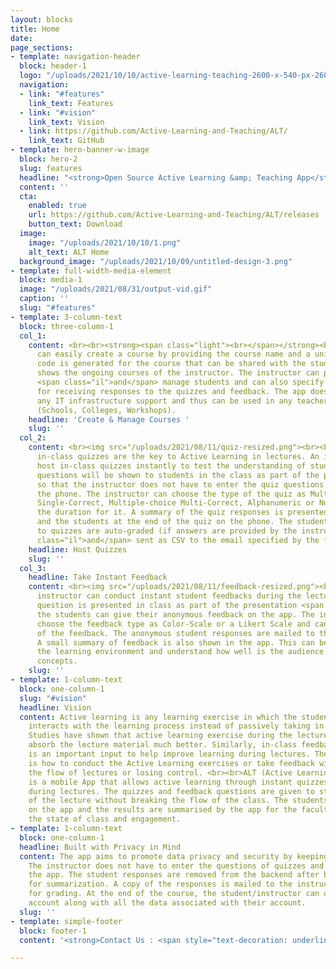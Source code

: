 ```yaml
---
layout: blocks
title: Home
date: 
page_sections:
- template: navigation-header
  block: header-1
  logo: "/uploads/2021/10/10/active-learning-teaching-2600-x-540-px-2600-x-360-px-300-x-150-px-5000-x-500-px-8000-x-400-px-8000-x-800-px-1000-x-800-px-5000-x-5000-px-5000-x-500-px.svg"
  navigation:
  - link: "#features"
    link_text: Features
  - link: "#vision"
    link_text: Vision
  - link: https://github.com/Active-Learning-and-Teaching/ALT/
    link_text: GitHub
- template: hero-banner-w-image
  block: hero-2
  slug: features
  headline: "<strong>Open Source Active Learning &amp; Teaching App</strong>"
  content: ''
  cta:
    enabled: true
    url: https://github.com/Active-Learning-and-Teaching/ALT/releases
    button_text: Download
  image:
    image: "/uploads/2021/10/10/1.png"
    alt_text: ALT Home
  background_image: "/uploads/2021/10/09/untitled-design-3.png"
- template: full-width-media-element
  block: media-1
  image: "/uploads/2021/08/31/output-vid.gif"
  caption: ''
  slug: "#features"
- template: 3-column-text
  block: three-column-1
  col_1:
    content: <br><br><strong><span class="light"><br></span></strong><br>An Instructor
      can easily create a course by providing the course name and a unique invite
      code is generated for the course that can be shared with the students. The dashboard
      shows the ongoing courses of the instructor. The instructor can post announcements
      <span class="il">and</span> manage students and can also specify email addresses
      for receiving responses to the quizzes and feedback. The app does not require
      any IT infrastructure support and thus can be used in any teacher-class setting
      (Schools, Colleges, Workshops).
    headline: 'Create & Manage Courses '
    slug: ''
  col_2:
    content: <br><img src="/uploads/2021/08/11/quiz-resized.png"><br><br><br><br>Short
      in-class quizzes are the key to Active Learning in lectures. An instructor can
      host in-class quizzes instantly to test the understanding of students. The quiz
      questions will be shown to students in the class as part of the presentation
      so that the instructor does not have to enter the quiz questions manually on
      the phone. The instructor can choose the type of the quiz as Multiple-Choice
      Single-Correct, Multiple-choice Multi-Correct, Alphanumeric or Numeric and set
      the duration for it. A summary of the quiz responses is presented to the faculty
      and the students at the end of the quiz on the phone. The student responses
      to quizzes are auto-graded (if answers are provided by the instructor) <span
      class="il">and</span> sent as CSV to the email specified by the faculty.
    headline: Host Quizzes
    slug: ''
  col_3:
    headline: Take Instant Feedback
    content: <br><img src="/uploads/2021/08/11/feedback-resized.png"><br><br><br><br>The
      instructor can conduct instant student feedbacks during the lecture. The feedback
      question is presented in class as part of the presentation <span class="il">and</span>
      the students can give their anonymous feedback on the app. The instructor can
      choose the feedback type as Color-Scale or a Likert Scale and can set the duration
      of the feedback. The anonymous student responses are mailed to the instructor.
      A small summary of feedback is also shown in the app. This can be used to improve
      the learning environment and understand how well is the audience grasping key
      concepts.
    slug: ''
- template: 1-column-text
  block: one-column-1
  slug: "#vision"
  headline: Vision
  content: Active learning is any learning exercise in which the student engages or
    interacts with the learning process instead of passively taking in the information.
    Studies have shown that active learning exercise during the lecture helps students
    absorb the lecture material much better. Similarly, in-class feedback on any issue
    is an important input to help improve learning during lectures. The challenge
    is how to conduct the Active Learning exercises or take feedback without breaking
    the flow of lectures or losing control. <br><br>ALT (Active Learning and Teaching)
    is a mobile App that allows active learning through instant quizzes and feedback
    during lectures. The quizzes and feedback questions are given to students as part
    of the lecture without breaking the flow of the class. The students can respond
    on the app and the results are summarised by the app for the faculty to understand
    the state of class and engagement.
- template: 1-column-text
  block: one-column-1
  headline: Built with Privacy in Mind
  content: The app aims to promote data privacy and security by keeping minimal information.
    The instructor does not have to enter the questions of quizzes and feedbacks on
    the app. The student responses are removed from the backend after being processed
    for summarization. A copy of the responses is mailed to the instructor as CSV
    for grading. At the end of the course, the student/instructor can delete their
    account along with all the data associated with their account.
  slug: ''
- template: simple-footer
  block: footer-1
  content: '<strong>Contact Us : <span style="text-decoration: underline;">alt@iiitd.ac.in</span></strong>'

---
```

